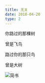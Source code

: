 ```yaml
---
title: 无关
date: 2018-04-20
type: 2
---
```


你路过的那棵树

曾是飞鸟

路过你的那只鸟

曾是大树

![简书](https://www.jianshu.com/p/e1dd15498ff3)